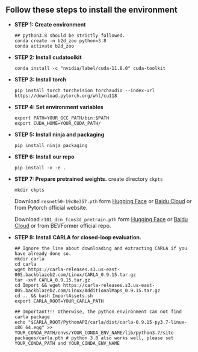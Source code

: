 ## Follow these steps to install the environment
- **STEP 1: Create environment**
    ```
    ## python3.8 should be strictly followed.
    conda create -n b2d_zoo python=3.8
    conda activate b2d_zoo
    ```
- **STEP 2: Install cudatoolkit**
    ```
    conda install -c "nvidia/label/cuda-11.8.0" cuda-toolkit
    ```
- **STEP 3: Install torch**
    ```
    pip install torch torchvision torchaudio --index-url https://download.pytorch.org/whl/cu118
    ```
- **STEP 4: Set environment variables**
    ```
    export PATH=YOUR_GCC_PATH/bin:$PATH
    export CUDA_HOME=YOUR_CUDA_PATH/
    ```
- **STEP 5: Install ninja and packaging**
    ```
    pip install ninja packaging
    ```
- **STEP 6: Install our repo**
    ```
    pip install -v -e .
    ```

- **STEP 7: Prepare pretrained weights.**
    create directory `ckpts`

    ```
    mkdir ckpts 
    ```
    Download `resnet50-19c8e357.pth` form [Hugging Face](https://huggingface.co/rethinklab/Bench2DriveZoo/blob/main/resnet50-19c8e357.pth) or [Baidu Cloud](https://pan.baidu.com/s/1LlSrbYvghnv3lOlX1uLU5g?pwd=1234 ) or from Pytorch official website.
  
    Download `r101_dcn_fcos3d_pretrain.pth` form [Hugging Face](https://huggingface.co/rethinklab/Bench2DriveZoo/blob/main/r101_dcn_fcos3d_pretrain.pth) or [Baidu Cloud](https://pan.baidu.com/s/1o7owaQ5G66xqq2S0TldwXQ?pwd=1234) or from BEVFormer official repo.


- **STEP 8: Install CARLA for closed-loop evaluation.**

    ```
    ## Ignore the line about downloading and extracting CARLA if you have already done so.
    mkdir carla
    cd carla
    wget https://carla-releases.s3.us-east-005.backblazeb2.com/Linux/CARLA_0.9.15.tar.gz
    tar -xvf CARLA_0.9.15.tar.gz
    cd Import && wget https://carla-releases.s3.us-east-005.backblazeb2.com/Linux/AdditionalMaps_0.9.15.tar.gz
    cd .. && bash ImportAssets.sh
    export CARLA_ROOT=YOUR_CARLA_PATH

    ## Important!!! Otherwise, the python environment can not find carla package
    echo "$CARLA_ROOT/PythonAPI/carla/dist/carla-0.9.15-py3.7-linux-x86_64.egg" >> YOUR_CONDA_PATH/envs/YOUR_CONDA_ENV_NAME/lib/python3.7/site-packages/carla.pth # python 3.8 also works well, please set YOUR_CONDA_PATH and YOUR_CONDA_ENV_NAME

    ```
